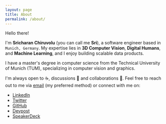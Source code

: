 ```yaml
---
layout: page
title: About
permalink: /about/
---
```


Hello there!

I'm **Sricharan Chiruvolu** (you can call me **Sri**), a software engineer based in `Munich, Germany`. My expertise lies in **3D Computer Vision**, **Digital Humans**, and **Machine Learning**, and I enjoy building scalable data products.


I have a master's degree in computer science from the Technical University of Munich (TUM), specializing in computer vision and graphics.


I'm always open to ☕, discussions 💬 and collaborations 🔗. Feel free to reach out to me via [email](mailto:sricharanchiruvolu@googlemail.com) (my preferred method) or connect with me on:

- [LinkedIn](https://www.linkedin.com/in/sricharanchiruvolu/)
- [Twitter](https://twitter.com/srchrn)
- [GitHub](https://github.com/raincrash)
- [Devpost](https://devpost.com/raincrash)
- [SpeakerDeck](https://speakerdeck.com/raincrash)
